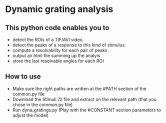 # Dynamic grating analysis
## This python code enables you to
- detect the ROIs of a TIF/AVI video
- detect the peaks of a response to this kind of stimulus. 
- compute a resolvability for each pair of peaks
- output an html file summing up the analyis
- store the last resolvable angles for each ROI

## How to use
- Make sure the right paths are written at the #PATH section of the common.py file
- Download the Stimuli.7z file and extract on the relevant path (that you chose in the common.py file)
- Run dyna_gratings.py (Play with the #CONSTANT section parameters to adjust the model)
